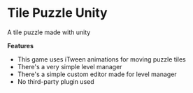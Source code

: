 # Tile Puzzle Unity
A tile puzzle made with unity

<b>Features</b>
* This game uses iTween animations for moving puzzle tiles
* There's a very simple level manager
* There's a simple custom editor made for level manager
* No third-party plugin used
